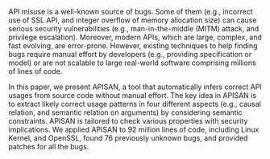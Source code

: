 API misuse is a well-known source of bugs. Some of them (e.g., incorrect use of
SSL API, and integer overflow of memory allocation size) can cause serious
security vulnerabilities (e.g., man-in-the-middle (MITM) attack, and privilege
escalation). Moreover, modern APIs, which are large, complex, and fast
evolving, are error-prone. However, existing techniques to help finding bugs
require manual effort by developers (e.g., providing specification or model) or
are not scalable to large real-world software comprising millions of lines of
code.

In this paper, we present APISAN, a tool that automatically infers correct API
usages from source code without manual effort. The key idea in APISAN is to
extract likely correct usage patterns in four different aspects (e.g., causal
relation, and semantic relation on arguments) by considering semantic
constraints. APISAN is tailored to check various properties with security
implications. We applied APISAN to 92 million lines of code, including Linux
Kernel, and OpenSSL, found 76 previously unknown bugs, and provided patches for
all the bugs.
